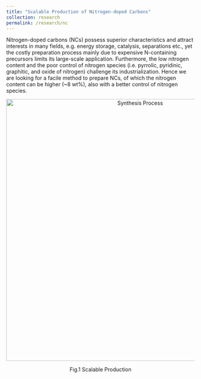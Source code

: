 ```yaml
---
title: "Scalable Production of Nitrogen-doped Carbons"
collection: research
permalink: /research/nc
---
```

Nitrogen-doped carbons (NCs) possess superior characteristics and attract interests in many fields, e.g. energy storage,
catalysis, separations etc., yet the costly preparation process mainly due to expensive N-containing precursors limits
its large-scale application. Furthermore, the low nitrogen content and the poor control of nitrogen species (i.e. pyrrolic,
pyridinic, graphitic, and oxide of nitrogen) challenge its industrialization. Hence we are looking for a facile method to prepare NCs, of which the nitrogen content can be higher (~8 wt%), also with a better control of nitrogen species.

 <div>
  <p align="center">
  <img src="https://raw.githubusercontent.com/Wenbin-Xu/Wenbin-Xu.github.io/master/images/scalable.png?raw=true" alt="Synthesis Process" style="width: 700px;"/> 
</p>
  <p  align="center">Fig.1 Scalable Production</p>
 </div>

